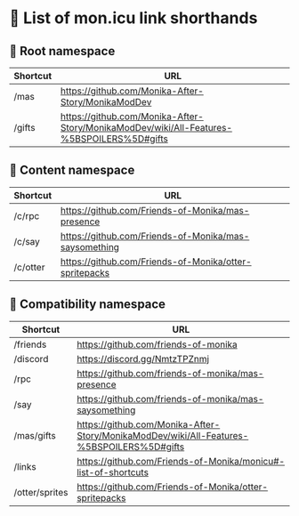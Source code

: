 # 🔗 List of mon.icu link shorthands

## 🌳 Root namespace

| Shortcut | URL                                                                                       |
|----------|-------------------------------------------------------------------------------------------|
| /mas     | https://github.com/Monika-After-Story/MonikaModDev                                        |
| /gifts   | https://github.com/Monika-After-Story/MonikaModDev/wiki/All-Features-%5BSPOILERS%5D#gifts |

## 🎁 Content namespace

| Shortcut | URL                                                         |
|----------|-------------------------------------------------------------|
| /c/rpc   | https://github.com/Friends-of-Monika/mas-presence           |
| /c/say   | https://github.com/Friends-of-Monika/mas-saysomething       |
| /c/otter | https://github.com/Friends-of-Monika/otter-spritepacks      |

## 📜 Compatibility namespace

| Shortcut       | URL                                                                                       |
|----------------|-------------------------------------------------------------------------------------------|
| /friends       | https://github.com/friends-of-monika                                                      |
| /discord       | https://discord.gg/NmtzTPZnmj                                                             |
| /rpc           | https://github.com/friends-of-monika/mas-presence                                         |
| /say           | https://github.com/friends-of-monika/mas-saysomething                                     |
| /mas/gifts     | https://github.com/Monika-After-Story/MonikaModDev/wiki/All-Features-%5BSPOILERS%5D#gifts |
| /links         | https://github.com/Friends-of-Monika/monicu#-list-of-shortcuts                            |
| /otter/sprites | https://github.com/Friends-of-Monika/otter-spritepacks                                    |